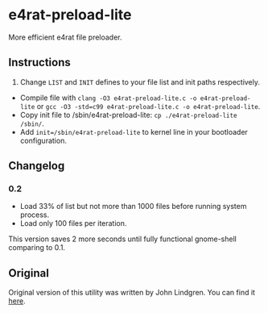 # e4rat-preload-lite

More efficient e4rat file preloader.

## Instructions

1. Change `LIST` and `INIT` defines to your file list and init paths
   respectively.
* Compile file with `clang -O3 e4rat-preload-lite.c -o e4rat-preload-lite`
   or `gcc -O3 -std=c99 e4rat-preload-lite.c -o e4rat-preload-lite`.
* Copy init file to /sbin/e4rat-preload-lite:
  `cp ./e4rat-preload-lite /sbin/`.
* Add `init=/sbin/e4rat-preload-lite` to kernel line in your bootloader
  configuration.

## Changelog

### 0.2

* Load 33% of list but not more than 1000 files before running system process.
* Load only 100 files per iteration.

This version saves 2 more seconds until fully functional gnome-shell comparing
to 0.1.

## Original

Original version of this utility was written by John Lindgren. You can find it
[here](http://e4rat-l.bananarocker.org/).
